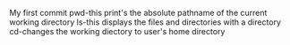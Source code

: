 My first commit
pwd-this print's the absolute pathname of the current working directory
ls-this displays the files and directories with a directory
cd-changes the working diectory to user's home directory
